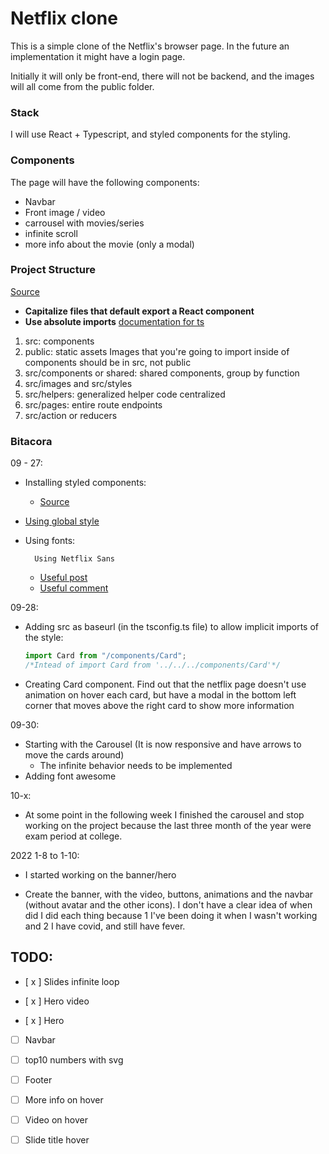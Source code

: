 # Netflix clone

This is a simple clone of the Netflix's browser page. In the future an implementation it might have a login page.

Initially it will only be front-end, there will not be backend, and the images will all come from the public folder.

### Stack

I will use React + Typescript, and styled components for the styling.

### Components

The page will have the following components:

- Navbar
- Front image / video
- carrousel with movies/series
- infinite scroll
- more info about the movie (only a modal)

### Project Structure

[Source](https://dev.to/chrisachard/tips-for-organizing-react-projects-191)

- **Capitalize files that default export a React component**
- **Use absolute imports** [documentation for ts](https://create-react-app.dev/docs/importing-a-component/#absolute-imports)

1. src: components
2. public: static assets
   Images that you're going to import inside of components should be in src, not public
3. src/components or shared: shared components, group by function
4. src/images and src/styles
5. src/helpers: generalized helper code centralized
6. src/pages: entire route endpoints
7. src/action or reducers

### Bitacora

09 - 27:

- Installing styled components:

  - [Source](https://developer.okta.com/blog/2020/03/16/react-styled-components)

- [Using global style](https://scalablecss.com/styled-components-global-styles/)

- Using fonts:

        Using Netflix Sans

  - [Useful post](https://dev.to/alaskaa/how-to-import-a-web-font-into-your-react-app-with-styled-components-4-1dni?signin=true)
  - [Useful comment](https://dev.to/anteronunes/comment/171a3)

09-28:

- Adding src as baseurl (in the tsconfig.ts file) to allow implicit imports of the style:

  ```ts
  import Card from "/components/Card";
  /*Intead of import Card from '../../../components/Card'*/
  ```

- Creating Card component. Find out that the netflix page doesn't use animation on hover each card, but have a modal in the bottom left corner that moves above the right card to show more information

09-30:

- Starting with the Carousel (It is now responsive and have arrows to move the cards around)
  - The infinite behavior needs to be implemented
- Adding font awesome

10-x:

- At some point in the following week I finished the carousel and stop working on the project because the last three month of the year were exam period at college.

2022
1-8 to 1-10:

- I started working on the banner/hero

- Create the banner, with the video, buttons, animations and the navbar (without avatar and the other icons). I don't have a clear idea of when did I did each thing because 1 I've been doing it when I wasn't working and 2 I have covid, and still have fever.

## TODO:

- [ x ] Slides infinite loop

- [ x ] Hero video

- [ x ] Hero

- [ ] Navbar

- [ ] top10 numbers with svg

- [ ] Footer

- [ ] More info on hover

- [ ] Video on hover

- [ ] Slide title hover
